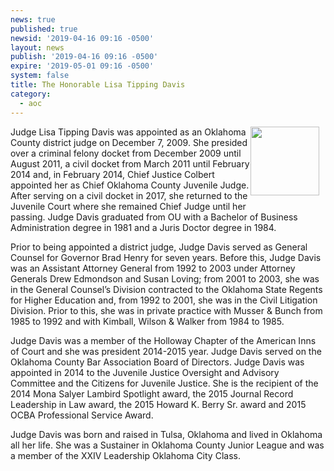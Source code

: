 ```yaml
---
news: true
published: true
newsid: '2019-04-16 09:16 -0500'
layout: news
publish: '2019-04-16 09:16 -0500'
expire: '2019-05-01 09:16 -0500'
system: false
title: The Honorable Lisa Tipping Davis
category:
  - aoc
---
```

<img style="width: 110px; float: right; margin: 0 10px 10px 0;" src='http://www.oscn.net/images/news/lisadavis.jpg' />
Judge Lisa Tipping Davis was appointed as an Oklahoma County district judge on December 7, 2009. She presided over a criminal felony docket from December 2009 until August 2011, a civil docket from March 2011 until February 2014 and, in February 2014, Chief Justice Colbert appointed her as Chief Oklahoma County Juvenile Judge. After serving on a civil docket in 2017, she returned to the Juvenile Court where she remained Chief Judge until her passing.  Judge Davis graduated from OU with a Bachelor of Business Administration degree in 1981 and a Juris Doctor degree in 1984.

Prior to being appointed a district judge, Judge Davis served as General Counsel for Governor Brad Henry for seven years. Before this, Judge Davis was an Assistant Attorney General from 1992 to 2003 under Attorney Generals Drew Edmondson and Susan Loving; from 2001 to 2003, she was in the General Counsel’s Division contracted to the Oklahoma State Regents for Higher Education and, from 1992 to 2001, she was in the Civil Litigation Division. Prior to this, she was in private practice with Musser & Bunch from 1985 to 1992 and with Kimball, Wilson & Walker from 1984 to 1985.

Judge Davis was a member of the Holloway Chapter of the American Inns of Court and she was president 2014-2015 year. Judge Davis served on the Oklahoma County Bar Association Board of Directors. Judge Davis was appointed in 2014 to the Juvenile Justice Oversight and Advisory Committee and the Citizens for Juvenile Justice. She is the recipient of the 2014 Mona Salyer Lambird Spotlight award, the 2015 Journal Record Leadership in Law award, the 2015 Howard K. Berry Sr. award and 2015 OCBA Professional Service Award.

Judge Davis was born and raised in Tulsa, Oklahoma and lived in Oklahoma all her life. She was a Sustainer in Oklahoma County Junior League and was a member of the XXIV Leadership Oklahoma City Class.

